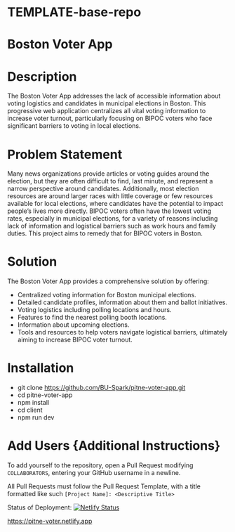 # TEMPLATE-base-repo

# Boston Voter App

# Description
The Boston Voter App addresses the lack of accessible information about voting logistics and candidates in municipal elections in Boston. This progressive web application centralizes all vital voting information to increase voter turnout, particularly focusing on BIPOC voters who face significant barriers to voting in local elections. 

# Problem Statement
Many news organizations provide articles or voting guides around the election, but they are often difficult to find, last minute, and represent a narrow perspective around candidates. Additionally, most election resources are around larger races with little coverage or few resources available for local elections, where candidates have the potential to impact people’s lives more directly. BIPOC voters often have the lowest voting rates, especially in municipal elections, for a variety of reasons including lack of information and logistical barriers such as work hours and family duties. This project aims to remedy that for BIPOC voters in Boston.

# Solution
The Boston Voter App provides a comprehensive solution by offering:

* Centralized voting information for Boston municipal elections.
* Detailed candidate profiles, information about them and ballot initiatives.
* Voting logistics including polling locations and hours.
* Features to find the nearest polling booth locations.
* Information about upcoming elections.
* Tools and resources to help voters navigate logistical barriers, ultimately aiming to increase BIPOC voter turnout.

# Installation
* git clone https://github.com/BU-Spark/pitne-voter-app.git
* cd pitne-voter-app 
* npm install
* cd client
* npm run dev



# Add Users {Additional Instructions}
To add yourself to the repository, open a Pull Request modifying `COLLABORATORS`, entering your GitHub username in a newline.

All Pull Requests must follow the Pull Request Template, with a title formatted like such `[Project Name]: <Descriptive Title>`

Status of Deployment:
[![Netlify Status](https://api.netlify.com/api/v1/badges/2475ff74-781c-4ac2-b8c6-3966fa276ea6/deploy-status)](https://app.netlify.com/sites/pitne-voter/deploys)

https://pitne-voter.netlify.app
